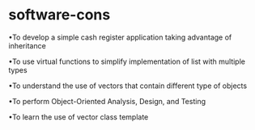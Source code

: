 # software-cons

•To develop a simple cash register application taking advantage of inheritance

•To use virtual functions to simplify implementation of list with multiple types  

•To understand the use of vectors that contain different type of objects 

•To perform Object-Oriented Analysis, Design, and Testing 

•To learn the use of vector class template
